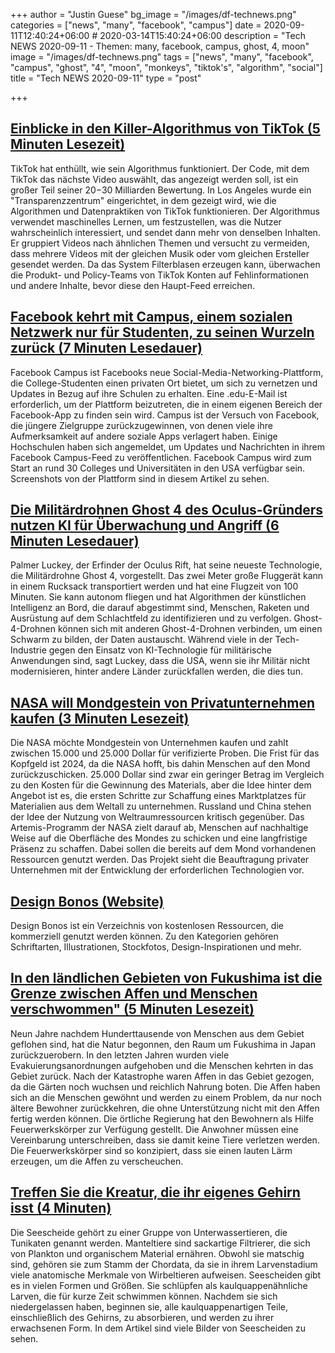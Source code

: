 +++
author = "Justin Guese"
bg_image = "/images/df-technews.png"
categories = ["news", "many", "facebook", "campus"]
date = 2020-09-11T12:40:24+06:00 # 2020-03-14T15:40:24+06:00
description = "Tech NEWS 2020-09-11 - Themen: many, facebook, campus, ghost, 4, moon"
image = "/images/df-technews.png"
tags = ["news", "many", "facebook", "campus", "ghost", "4", "moon", "monkeys", "tiktok's", "algorithm", "social"]
title = "Tech NEWS 2020-09-11"
type = "post"

+++

## [Einblicke in den Killer-Algorithmus von TikTok (5 Minuten Lesezeit)](https://www.axios.com/inside-tiktoks-killer-algorithm-52454fb2-6bab-405d-a407-31954ac1cf16.html/1/010001747ca239d3-47bb8d99-0066-4128-9b63-52da36f361d8-000000/V-SocRribA89rO0t3DyYAEZZHkiGPuoKVGP1pDm-LHA=158)

 TikTok hat enthüllt, wie sein Algorithmus funktioniert. Der Code, mit dem TikTok das nächste Video auswählt, das angezeigt werden soll, ist ein großer Teil seiner $20-$30 Milliarden Bewertung. In Los Angeles wurde ein "Transparenzzentrum" eingerichtet, in dem gezeigt wird, wie die Algorithmen und Datenpraktiken von TikTok funktionieren. Der Algorithmus verwendet maschinelles Lernen, um festzustellen, was die Nutzer wahrscheinlich interessiert, und sendet dann mehr von denselben Inhalten. Er gruppiert Videos nach ähnlichen Themen und versucht zu vermeiden, dass mehrere Videos mit der gleichen Musik oder vom gleichen Ersteller gesendet werden. Da das System Filterblasen erzeugen kann, überwachen die Produkt- und Policy-Teams von TikTok Konten auf Fehlinformationen und andere Inhalte, bevor diese den Haupt-Feed erreichen.

## [Facebook kehrt mit Campus, einem sozialen Netzwerk nur für Studenten, zu seinen Wurzeln zurück (7 Minuten Lesedauer)](https://techcrunch.com/2020/09/10/facebook-returns-to-its-roots-with-campus-a-college-student-only-social-network//1/010001747ca239d3-47bb8d99-0066-4128-9b63-52da36f361d8-000000/HSqdxonCY-cc122Ztu2p7yoGqu8M8BZQGZVpV1popOc=158)

 Facebook Campus ist Facebooks neue Social-Media-Networking-Plattform, die College-Studenten einen privaten Ort bietet, um sich zu vernetzen und Updates in Bezug auf ihre Schulen zu erhalten. Eine .edu-E-Mail ist erforderlich, um der Plattform beizutreten, die in einem eigenen Bereich der Facebook-App zu finden sein wird. Campus ist der Versuch von Facebook, die jüngere Zielgruppe zurückzugewinnen, von denen viele ihre Aufmerksamkeit auf andere soziale Apps verlagert haben. Einige Hochschulen haben sich angemeldet, um Updates und Nachrichten in ihrem Facebook Campus-Feed zu veröffentlichen. Facebook Campus wird zum Start an rund 30 Colleges und Universitäten in den USA verfügbar sein. Screenshots von der Plattform sind in diesem Artikel zu sehen.

## [Die Militärdrohnen Ghost 4 des Oculus-Gründers nutzen KI für Überwachung und Angriff (6 Minuten Lesedauer)](https://www.cnet.com/news/palmer-luckey-ghost-4-military-drones-can-swarm-into-an-ai-surveillance-system//1/010001747ca239d3-47bb8d99-0066-4128-9b63-52da36f361d8-000000/G-YuqNQ2kSCV-SurvrM99u92J8yJAYNFkGMAjXgk_7c=158)

 Palmer Luckey, der Erfinder der Oculus Rift, hat seine neueste Technologie, die Militärdrohne Ghost 4, vorgestellt. Das zwei Meter große Fluggerät kann in einem Rucksack transportiert werden und hat eine Flugzeit von 100 Minuten. Sie kann autonom fliegen und hat Algorithmen der künstlichen Intelligenz an Bord, die darauf abgestimmt sind, Menschen, Raketen und Ausrüstung auf dem Schlachtfeld zu identifizieren und zu verfolgen. Ghost-4-Drohnen können sich mit anderen Ghost-4-Drohnen verbinden, um einen Schwarm zu bilden, der Daten austauscht. Während viele in der Tech-Industrie gegen den Einsatz von KI-Technologie für militärische Anwendungen sind, sagt Luckey, dass die USA, wenn sie ihr Militär nicht modernisieren, hinter andere Länder zurückfallen werden, die dies tun.

## [NASA will Mondgestein von Privatunternehmen kaufen (3 Minuten Lesezeit)](https://www.theverge.com/2020/9/10/21429850/nasa-moon-rocks-sampling-commercial-space-transaction-lunar-marketplace/1/010001747ca239d3-47bb8d99-0066-4128-9b63-52da36f361d8-000000/CVTkeC4bptrPh6qKS4H-EGXn_Vi71e2_3WKYOt3sEK0=158)

 Die NASA möchte Mondgestein von Unternehmen kaufen und zahlt zwischen 15.000 und 25.000 Dollar für verifizierte Proben. Die Frist für das Kopfgeld ist 2024, da die NASA hofft, bis dahin Menschen auf den Mond zurückzuschicken. 25.000 Dollar sind zwar ein geringer Betrag im Vergleich zu den Kosten für die Gewinnung des Materials, aber die Idee hinter dem Angebot ist es, die ersten Schritte zur Schaffung eines Marktplatzes für Materialien aus dem Weltall zu unternehmen. Russland und China stehen der Idee der Nutzung von Weltraumressourcen kritisch gegenüber. Das Artemis-Programm der NASA zielt darauf ab, Menschen auf nachhaltige Weise auf die Oberfläche des Mondes zu schicken und eine langfristige Präsenz zu schaffen. Dabei sollen die bereits auf dem Mond vorhandenen Ressourcen genutzt werden. Das Projekt sieht die Beauftragung privater Unternehmen mit der Entwicklung der erforderlichen Technologien vor.

## [Design Bonos (Website)](https://designbonos.com//1/010001747ca239d3-47bb8d99-0066-4128-9b63-52da36f361d8-000000/nDRuObTJrCx0C9b1XN0n38CV5XEgl0Skoir1QOIBqxk=158)

 Design Bonos ist ein Verzeichnis von kostenlosen Ressourcen, die kommerziell genutzt werden können. Zu den Kategorien gehören Schriftarten, Illustrationen, Stockfotos, Design-Inspirationen und mehr.

## [In den ländlichen Gebieten von Fukushima ist die Grenze zwischen Affen und Menschen verschwommen" (5 Minuten Lesezeit)](https://www.npr.org/2020/09/10/904356338/in-rural-fukushima-the-border-between-monkeys-and-humans-has-blurred/1/010001747ca239d3-47bb8d99-0066-4128-9b63-52da36f361d8-000000/pDfllHSkw1fLN1OgbfXBEqOVwD15StsQNCQ8JcEkbZo=158)

 Neun Jahre nachdem Hunderttausende von Menschen aus dem Gebiet geflohen sind, hat die Natur begonnen, den Raum um Fukushima in Japan zurückzuerobern. In den letzten Jahren wurden viele Evakuierungsanordnungen aufgehoben und die Menschen kehrten in das Gebiet zurück. Nach der Katastrophe waren Affen in das Gebiet gezogen, da die Gärten noch wuchsen und reichlich Nahrung boten. Die Affen haben sich an die Menschen gewöhnt und werden zu einem Problem, da nur noch ältere Bewohner zurückkehren, die ohne Unterstützung nicht mit den Affen fertig werden können. Die örtliche Regierung hat den Bewohnern als Hilfe Feuerwerkskörper zur Verfügung gestellt. Die Anwohner müssen eine Vereinbarung unterschreiben, dass sie damit keine Tiere verletzen werden. Die Feuerwerkskörper sind so konzipiert, dass sie einen lauten Lärm erzeugen, um die Affen zu verscheuchen.

## [Treffen Sie die Kreatur, die ihr eigenes Gehirn isst (4 Minuten)](https://goodheartextremescience.wordpress.com/2010/01/27/meet-the-creature-that-eats-its-own-brain//1/010001747ca239d3-47bb8d99-0066-4128-9b63-52da36f361d8-000000/rc3Mh3BKvmIy_FaGuDZpsnEH-e4JKmjfli8ae-UpoWE=158)

 Die Seescheide gehört zu einer Gruppe von Unterwassertieren, die Tunikaten genannt werden. Manteltiere sind sackartige Filtrierer, die sich von Plankton und organischem Material ernähren. Obwohl sie matschig sind, gehören sie zum Stamm der Chordata, da sie in ihrem Larvenstadium viele anatomische Merkmale von Wirbeltieren aufweisen. Seescheiden gibt es in vielen Formen und Größen. Sie schlüpfen als kaulquappenähnliche Larven, die für kurze Zeit schwimmen können. Nachdem sie sich niedergelassen haben, beginnen sie, alle kaulquappenartigen Teile, einschließlich des Gehirns, zu absorbieren, und werden zu ihrer erwachsenen Form. In dem Artikel sind viele Bilder von Seescheiden zu sehen.

